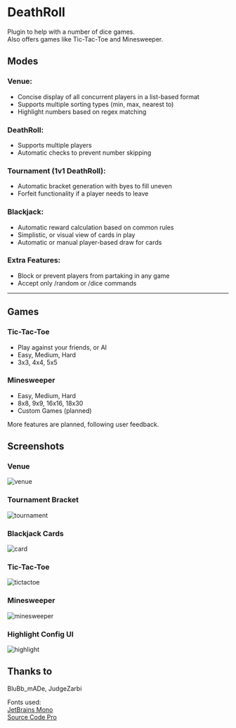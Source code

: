 # DeathRoll

Plugin to help with a number of dice games.  
Also offers games like Tic-Tac-Toe and Minesweeper.

## Modes
### Venue:
- Concise display of all concurrent players in a list-based format
- Supports multiple sorting types (min, max, nearest to)
- Highlight numbers based on regex matching

### DeathRoll:
- Supports multiple players
- Automatic checks to prevent number skipping

### Tournament (1v1 DeathRoll):
- Automatic bracket generation with byes to fill uneven
- Forfeit functionality if a player needs to leave

### Blackjack:
- Automatic reward calculation based on common rules
- Simplistic, or visual view of cards in play
- Automatic or manual player-based draw for cards

### Extra Features:
- Block or prevent players from partaking in any game
- Accept only /random or /dice commands

----

## Games
### Tic-Tac-Toe
- Play against your friends, or AI
- Easy, Medium, Hard
- 3x3, 4x4, 5x5

### Minesweeper
- Easy, Medium, Hard
- 8x8, 9x9, 16x16, 18x30
- Custom Games (planned)

More features are planned, following user feedback.

## Screenshots

### Venue
![venue](pics/RollTable.png)

### Tournament Bracket
![tournament](pics/Tournament.png)

### Blackjack Cards
![card](pics/Blackjack.png)

### Tic-Tac-Toe
![tictactoe](pics/TripleT.gif)

### Minesweeper
![minesweeper](pics/Minesweeper.gif)

### Highlight Config UI
![highlight](pics/Highlighting.png)

## Thanks to
BluBb_mADe, JudgeZarbi

Fonts used:  
[JetBrains Mono](https://github.com/JetBrains/JetBrainsMono)  
[Source Code Pro](https://github.com/adobe-fonts/source-code-pro)
